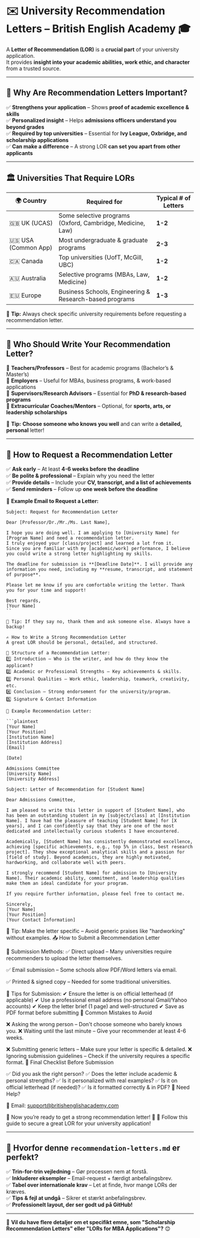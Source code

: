 # ✉️ University Recommendation Letters – British English Academy 🎓  

A **Letter of Recommendation (LOR)** is a **crucial part** of your university application.  
It provides **insight into your academic abilities, work ethic, and character** from a trusted source.  

---

## 📌 Why Are Recommendation Letters Important?  
✅ **Strengthens your application** – Shows **proof of academic excellence & skills**  
✅ **Personalized insight** – Helps **admissions officers understand you beyond grades**  
✅ **Required by top universities** – Essential for **Ivy League, Oxbridge, and scholarship applications**  
✅ **Can make a difference** – A strong LOR **can set you apart from other applicants**  

---

## 🏛 Universities That Require LORs  
| 🌍 Country | Required for | Typical # of Letters |
|------------|------------|-----------------|
| 🇬🇧 UK (UCAS) | Some selective programs (Oxford, Cambridge, Medicine, Law) | **1-2** |
| 🇺🇸 USA (Common App) | Most undergraduate & graduate programs | **2-3** |
| 🇨🇦 Canada | Top universities (UofT, McGill, UBC) | **1-2** |
| 🇦🇺 Australia | Selective programs (MBAs, Law, Medicine) | **1-2** |
| 🇪🇺 Europe | Business Schools, Engineering & Research-based programs | **1-3** |

📌 **Tip:** Always check specific university requirements before requesting a recommendation letter.  

---

## 🏫 **Who Should Write Your Recommendation Letter?**  
🔹 **Teachers/Professors** – Best for academic programs (Bachelor’s & Master’s)  
🔹 **Employers** – Useful for MBAs, business programs, & work-based applications  
🔹 **Supervisors/Research Advisors** – Essential for **PhD & research-based programs**  
🔹 **Extracurricular Coaches/Mentors** – Optional, for **sports, arts, or leadership scholarships**  

📌 **Tip:** **Choose someone who knows you well** and can write a **detailed, personal** letter!  

---

## 📝 **How to Request a Recommendation Letter**  
✅ **Ask early** – At least **4-6 weeks before the deadline**  
✅ **Be polite & professional** – Explain why you need the letter  
✅ **Provide details** – Include your **CV, transcript, and a list of achievements**  
✅ **Send reminders** – Follow up **one week before the deadline**  

📌 **Example Email to Request a Letter:**  
```plaintext
Subject: Request for Recommendation Letter  

Dear [Professor/Dr./Mr./Ms. Last Name],  

I hope you are doing well. I am applying to [University Name] for [Program Name] and need a recommendation letter.  
I truly enjoyed your [class/project] and learned a lot from it.  
Since you are familiar with my [academic/work] performance, I believe you could write a strong letter highlighting my skills.  

The deadline for submission is **[Deadline Date]**. I will provide any information you need, including my **resume, transcript, and statement of purpose**.  

Please let me know if you are comfortable writing the letter. Thank you for your time and support!  

Best regards,  
[Your Name]
``

📌 Tip: If they say no, thank them and ask someone else. Always have a backup!

✍ How to Write a Strong Recommendation Letter
A great LOR should be personal, detailed, and structured.

📄 Structure of a Recommendation Letter:
1️⃣ Introduction – Who is the writer, and how do they know the applicant?
2️⃣ Academic or Professional Strengths – Key achievements & skills.
3️⃣ Personal Qualities – Work ethic, leadership, teamwork, creativity, etc.
4️⃣ Conclusion – Strong endorsement for the university/program.
5️⃣ Signature & Contact Information

📌 Example Recommendation Letter:

```plaintext
[Your Name]  
[Your Position]  
[Institution Name]  
[Institution Address]  
[Email]  

[Date]  

Admissions Committee  
[University Name]  
[University Address]  

Subject: Letter of Recommendation for [Student Name]  

Dear Admissions Committee,  

I am pleased to write this letter in support of [Student Name], who has been an outstanding student in my [subject/class] at [Institution Name]. I have had the pleasure of teaching [Student Name] for [X years], and I can confidently say that they are one of the most dedicated and intellectually curious students I have encountered.  

Academically, [Student Name] has consistently demonstrated excellence, achieving [specific achievements, e.g., top 5% in class, best research project]. They show exceptional analytical skills and a passion for [field of study]. Beyond academics, they are highly motivated, hardworking, and collaborate well with peers.  

I strongly recommend [Student Name] for admission to [University Name]. Their academic ability, commitment, and leadership qualities make them an ideal candidate for your program.  

If you require further information, please feel free to contact me.  

Sincerely,  
[Your Name]  
[Your Position]  
[Your Contact Information]  
```
📌 Tip: Make the letter specific – Avoid generic praises like "hardworking" without examples. 
📤 How to Submit a Recommendation Letter

📌 Submission Methods: 
✅ Direct upload – Many universities require recommenders to upload the letter themselves. 

✅ Email submission – Some schools allow PDF/Word letters via email. 

✅ Printed & signed copy – Needed for some traditional universities.

📌 Tips for Submission: 
✔ Ensure the letter is on official letterhead (if applicable) 
✔ Use a professional email address (no personal Gmail/Yahoo accounts) 
✔ Keep the letter brief (1 page) and well-structured 
✔ Save as PDF format before submitting 
📌 Common Mistakes to Avoid
 
❌ Asking the wrong person – Don't choose someone who barely knows you. 
❌ Waiting until the last minute – Give your recommender at least 4-6 weeks. 

❌ Submitting generic letters – Make sure your letter is specific & detailed. 
❌ Ignoring submission guidelines – Check if the university requires a specific format. 
🎯 Final Checklist Before Submission
 
✅ Did you ask the right person? 
✅ Does the letter include academic & personal strengths? 
✅ Is it personalized with real examples? 
✅ Is it on official letterhead (if needed)? 
✅ Is it formatted correctly & in PDF? 
📩 Need Help?

📧 Email: support@britishenglishacademy.com

🎉 Now you’re ready to get a strong recommendation letter! 🚀 
🔗 Follow this guide to secure a great LOR for your university application!

---

## **📌 Hvorfor denne `recommendation-letters.md` er perfekt?**
✅ **Trin-for-trin vejledning** – Gør processen nem at forstå.   
✅ **Inkluderer eksempler** – Email-request + færdigt anbefalingsbrev.   
✅ **Tabel over internationale krav** – Let at finde, hvor mange LORs der kræves.   
✅ **Tips & fejl at undgå** – Sikrer et stærkt anbefalingsbrev.   
✅ **Professionelt layout, der ser godt ud på GitHub!**  

---

📢 **Vil du have flere detaljer om et specifikt emne, som "Scholarship Recommendation Letters" eller "LORs for MBA Applications"?** 😊
